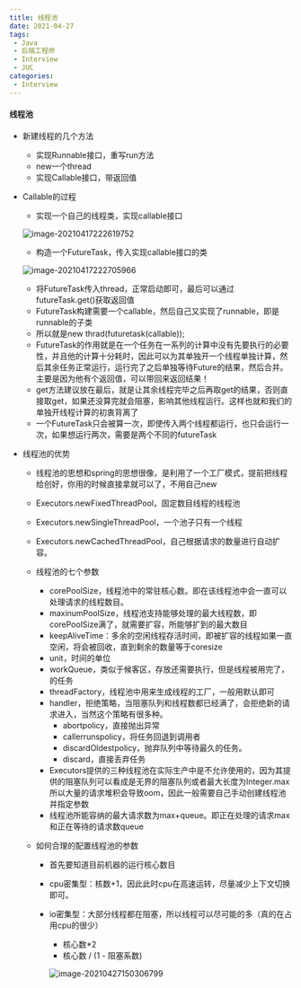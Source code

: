 ```yaml
---
title: 线程池
date: 2021-04-27
tags:
 - Java
 - 后端工程师
 - Interview
 - JUC
categories:
 - Interview
---
```


#### 线程池

* 新建线程的几个方法

  * 实现Runnable接口，重写run方法
  * new一个thread
  * 实现Callable接口，带返回值

* Callable的过程

  * 实现一个自己的线程类，实现callable接口

  ![image-20210417222619752](https://gitee.com/Chenforcode/chen-imagebed/raw/master/img/20210417222619.png)

  * 构造一个FutureTask，传入实现callable接口的类

  ![image-20210417222705966](https://gitee.com/Chenforcode/chen-imagebed/raw/master/img/20210417222705.png)

  * 将FutureTask传入thread，正常启动即可，最后可以通过futureTask.get()获取返回值
  * FutureTask构建需要一个callable，然后自己又实现了runnable，即是runnable的子类
  * 所以就是new thrad(futuretask(callable));
  * FutureTask的作用就是在一个任务在一系列的计算中没有先要执行的必要性，并且他的计算十分耗时，因此可以为其单独开一个线程单独计算，然后其余任务正常运行，运行完了之后单独等待Future的结果，然后合并。主要是因为他有个返回值，可以带回来返回结果！
  * get方法建议放在最后，就是让其余线程完毕之后再取get的结果，否则直接取get，如果还没算完就会阻塞，影响其他线程运行。这样也就和我们的单独开线程计算的初衷背离了
  * 一个FutureTask只会被算一次，即使传入两个线程都运行，也只会运行一次，如果想运行两次，需要是两个不同的futureTask

* 线程池的优势

  * 线程池的思想和spring的思想很像，是利用了一个工厂模式，提前把线程给创好，你用的时候直接拿就可以了，不用自己new

  * Executors.newFixedThreadPool，固定数目线程的线程池

  * Executors.newSingleThreadPool，一个池子只有一个线程

  * Executors.newCachedThreadPool，自己根据请求的数量进行自动扩容。

  * 线程池的七个参数

    * corePoolSize，线程池中的常驻核心数。即在该线程池中会一直可以处理请求的线程数目。
    * maxinumPoolSize，线程池支持能够处理的最大线程数，即corePoolSize满了，就需要扩容，所能够扩到的最大数目
    * keepAliveTime：多余的空闲线程存活时间，即被扩容的线程如果一直空闲，将会被回收，直到剩余的数量等于coresize
    * unit，时间的单位
    * workQueue，类似于候客区，存放还需要执行，但是线程被用完了，的任务
    * threadFactory，线程池中用来生成线程的工厂，一般用默认即可
    * handler，拒绝策略，当阻塞队列和线程数都已经满了，会拒绝新的请求进入，当然这个策略有很多种。
      * abortpolicy，直接抛出异常
      * callerrunspolicy，将任务回退到调用者
      * discardOldestpolicy，抛弃队列中等待最久的任务。
      * discard，直接丢弃任务
    * Executors提供的三种线程池在实际生产中是不允许使用的，因为其提供的阻塞队列可以看成是无界的阻塞队列或者最大长度为Integer.max所以大量的请求堆积会导致oom，因此一般需要自己手动创建线程池并指定参数
    * 线程池所能容纳的最大请求数为max+queue。即正在处理的请求max和正在等待的请求数queue

  * 如何合理的配置线程池的参数

    * 首先要知道目前机器的运行核心数目

    * cpu密集型：核数+1，因此此时cpu在高速运转，尽量减少上下文切换即可。

    * io密集型：大部分线程都在阻塞，所以线程可以尽可能的多（真的在占用cpu的很少）

      * 核心数*2
      * 核心数 / (1 - 阻塞系数)

      ![image-20210427150306799](https://gitee.com/Chenforcode/chen-imagebed/raw/master/img/20210427150306.png)
